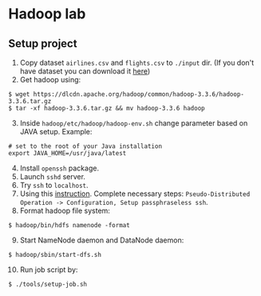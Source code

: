 # Hadoop lab

## Setup project

1. Copy dataset `airlines.csv` and `flights.csv` to `./input` dir. (If you don't have dataset you can download it [here](https://www.kaggle.com/datasets/usdot/flight-delays/download?datasetVersionNumber=1))
2. Get hadoop using:
```
$ wget https://dlcdn.apache.org/hadoop/common/hadoop-3.3.6/hadoop-3.3.6.tar.gz
$ tar -xf hadoop-3.3.6.tar.gz && mv hadoop-3.3.6 hadoop
``` 
3. Inside `hadoop/etc/hadoop/hadoop-env.sh` change parameter based on JAVA setup. Example:
```
# set to the root of your Java installation
export JAVA_HOME=/usr/java/latest
```
4. Install `openssh` package.
5. Launch `sshd` server.
6. Try `ssh` to `localhost`.
7. Using this [instruction](https://hadoop.apache.org/docs/stable/hadoop-project-dist/hadoop-common/SingleCluster.html). 
Complete necessary steps: `Pseudo-Distributed Operation -> Configuration, Setup passphraseless ssh`.
8. Format hadoop file system: 
```
$ hadoop/bin/hdfs namenode -format
```
9. Start NameNode daemon and DataNode daemon:
```
$ hadoop/sbin/start-dfs.sh
```
10. Run job script by:
```
$ ./tools/setup-job.sh
```